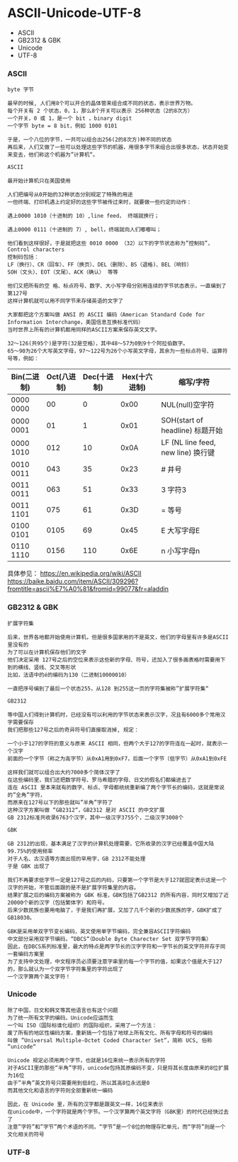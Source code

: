 # ASCII-Unicode-UTF-8

- ASCII
- GB2312 & GBK
- Unicode
- UTF-8

### ASCII

    byte 字节
    
    最早的时候, 人们用8个可以开合的晶体管来组合成不同的状态，表示世界万物。
    每个开关有 2 个状态，0，1，那么8个开关可以表示 256种状态（2的8次方）
    一个开关，0 或 1，是一个 bit ，binary digit
    一个字节 byte = 8 bit，例如 1000 0101
    
    于是，一个八位的字节，一共可以组合出256(2的8次方)种不同的状态       
    再后来，人们又做了一些可以处理这些字节的机器，用很多字节来组合出很多状态，状态开始变来变去，他们称这个机器为”计算机“。    
    
    ASCII
    
    最开始计算机只在美国使用
    
    人们把编号从0开始的32种状态分别规定了特殊的用途
    一但终端、打印机遇上约定好的这些字节被传过来时，就要做一些约定的动作：
    
    遇上0000 1010（十进制的 10）,line feed， 终端就换行；

    遇上0000 0111（十进制的 7）, bell，终端就向人们嘟嘟叫；
    
    他们看到这样很好，于是就把这些 0010 0000 （32）以下的字节状态称为”控制码”，Control characters
    控制码包括：
    LF（换行）、CR（回车）、FF（换页）、DEL（删除）、BS（退格)、BEL（响铃）
    SOH（文头）、EOT（文尾）、ACK（确认） 等等
    
    他们又把所有的空 格、标点符号、数字、大小写字母分别用连续的字节状态表示，一直编到了第127号
    这样计算机就可以用不同字节来存储英语的文字了
        
    大家都把这个方案叫做 ANSI 的 ASCII 编码（American Standard Code for Information Interchange，美国信息互换标准代码）
    当时世界上所有的计算机都用同样的ASCII方案来保存英文文字。
    
    32～126(共95个)是字符(32是空格），其中48～57为0到9十个阿拉伯数字。
    65～90为26个大写英文字母，97～122号为26个小写英文字母，其余为一些标点符号、运算符号等，例如：            
    
|Bin(二进制) | Oct(八进制) | Dec(十进制) | Hex(十六进制) |      缩写/字符     |
|-----------|------------|------------|--------------|-------------------|
|0000 0000  |      00    |  0         |    0x00      |  NUL(null)空字符   |
|0000 0001  |      01    |  1         |    0x01      |  SOH(start of headline) 标题开始 |
|0000 1010  |      012   |  10        |    0x0A      |  LF (NL line feed, new line)  换行键 |    
|0010 0011  |      043   |  35        |    0x23      |  #  井号           |
|0011 0011  |      063   |  51        |    0x33      |  3  字符3          |
|0011 1101  |      075   |  61        |    0x3D      |  = 等号            |
|0100 0101  |     0105   |  69        |    0x45      |  E  大写字母E      |
|0110 1110  |     0156   |  110       |    0x6E      |  n 小写字母n       |   
具体参见：
https://en.wikipedia.org/wiki/ASCII
https://baike.baidu.com/item/ASCII/309296?fromtitle=ascii%E7%A0%81&fromid=99077&fr=aladdin


### GB2312 & GBK

    扩展字符集
    
    后来，世界各地都开始使用计算机，但是很多国家用的不是英文，他们的字母里有许多是ASCII里没有的
    为了可以在计算机保存他们的文字
    他们决定采用 127号之后的空位来表示这些新的字母、符号，还加入了很多画表格时需要用下到的横线、竖线、交叉等形状
    比如，法语中的é的编码为130（二进制10000010）
    
    一直把序号编到了最后一个状态255，从128 到255这一页的字符集被称”扩展字符集“
    
    GB2312
    
    等中国人们得到计算机时，已经没有可以利用的字节状态来表示汉字，况且有6000多个常用汉字需要保存
    我们把那些127号之后的奇异符号们直接取消掉, 规定：
    
    一个小于127的字符的意义与原来 ASCII 相同，但两个大于127的字符连在一起时，就表示一个汉字
    前面的一个字节（称之为高字节）从0xA1用到0xF7，后面一个字节（低字节）从0xA1到0xFE
    
    这样我们就可以组合出大约7000多个简体汉字了
    在这些编码里，我们还把数学符号、罗马希腊的字母、日文的假名们都编进去了
    连在 ASCII 里本来就有的数字、标点、字母都统统重新编了两个字节长的编码，这就是常说的”全角”字符，
    而原来在127号以下的那些就叫”半角”字符了
    这种汉字方案叫做 “GB2312“，GB2312 是对 ASCII 的中文扩展
    GB 2312标准共收录6763个汉字，其中一级汉字3755个，二级汉字3008个
    
    GBK
    
    GB 2312的出现，基本满足了汉字的计算机处理需要，它所收录的汉字已经覆盖中国大陆99.75%的使用频率
    对于人名、古汉语等方面出现的罕用字，GB 2312不能处理
    于是 GBK 出现了
    
    我们不再要求低字节一定是127号之后的内码，只要第一个字节是大于127就固定表示这是一个汉字的开始，不管后面跟的是不是扩展字符集里的内容。
    结果扩展之后的编码方案被称为 GBK 标准，GBK包括了GB2312 的所有内容，同时又增加了近20000个新的汉字（包括繁体字）和符号。       
    后来少数民族也要用电脑了，于是我们再扩展，又加了几千个新的少数民族的字，GBK扩成了 GB18030。
    
    GBK是采用单双字节变长编码，英文使用单字节编码，完全兼容ASCII字符编码
    中文部分采用双字节编码，“DBCS“（Double Byte Charecter Set 双字节字符集）
    因此，在DBCS系列标准里，最大的特点是两字节长的汉字字符和一字节长的英文字符并存于同一套编码方案里
    为了支持中文处理，中文程序员必须要注意字串里的每一个字节的值，如果这个值是大于127的，那么就认为一个双字节字符集里的字符出现了
    一个汉字算两个英文字符！   

### Unicode

    除了中国，日文和韩文等其他语言也有这个问题
    为了统一所有文字的编码，Unicode应运而生
    一个叫 ISO（国际标谁化组织）的国际组织，采用了一个方法：
    废了所有的地区性编码方案，重新搞一个包括了地球上所有文化、所有字母和符号的编码
    叫做 ”Universal Multiple-Octet Coded Character Set”，简称 UCS, 俗称 “unicode“    
    
    Unicode 规定必须用两个字节，也就是16位来统一表示所有的字符
    对于ASCII里的那些“半角”字符，unicode包持其原编码不变，只是将其长度由原来的8位扩展为16位
    由于”半角”英文符号只需要用到低8位，所以其高8位永远是0
    而其他文化和语言的字符则全部重新统一编码
    
    因此，在 Unicode 里，所有的汉字都是跟英文一样，16位来表示
    在unicode中，一个字符就是两个字节。一个汉字算两个英文字符（GBK里）的时代已经快过去了
    注意”字符”和”字节”两个术语的不同，“字节”是一个8位的物理存贮单元，而“字符”则是一个文化相关的符号   
    


### UTF-8
